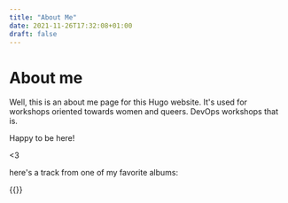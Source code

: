```yaml
---
title: "About Me"
date: 2021-11-26T17:32:08+01:00
draft: false
---
```


# About me

Well, this is an about me page for this Hugo website. It's used for workshops oriented towards women and queers. DevOps workshops that is.

Happy to be here!

<3

here's a track from one of my favorite albums:

{{<youtube zL0dqCnYFrs >}}
